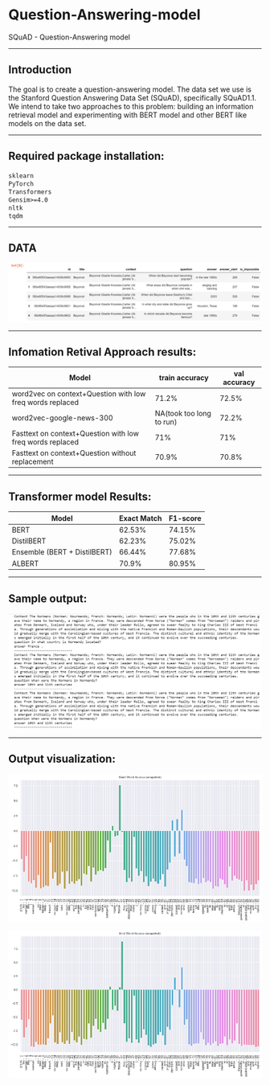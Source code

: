 # Question-Answering-model
SQuAD - Question-Answering model

---

## Introduction

The goal is to create a question-answering model. The data set we use is the Stanford Question Answering Data Set (SQuAD), specifically SQuAD1.1. We intend to take two approaches to this problem: building an information  retrieval model and experimenting with BERT model and other BERT like models on the data set. 

---

## Required package installation:
```
sklearn
PyTorch
Transformers
Gensim>=4.0
nltk
tqdm
```

---

## DATA
![data snapshot](reports/figures/rawdataset.png)

---

## Infomation Retival Approach results:

| Model                        | train accuracy           | val accuracy |
| ---------------------------- | ------------------------ | ------------ |
| word2vec on context+Question with low freq words replaced | 71.2%                    | 72.5%        |
| word2vec-google-news-300     | NA(took too long to run) | 72.2%        |
| Fasttext on context+Question with low freq words replaced | 71%                      | 71%          |
| Fasttext on context+Question without replacement | 70.9%                      | 70.8%          |

---

## Transformer model Results:

| Model                        | Exact Match         | F1-score |
| ---------------------------- | ------------------------ | ------------ |
| BERT | 62.53%                    | 74.15%        |
| DistilBERT     | 62.23% | 75.02%        |
| Ensemble (BERT + DistilBERT)| 66.44%                      | 77.68%          |
| ALBERT | 70.9%                      | 80.95%          |

---

## Sample output:
![sample output](reports/figures/context_question_answer.png)

---

## Output visualization:
![start score visualization](reports/figures/start_word_scores.png)

![end score visualization](reports/figures/end_word_Scores.png)
